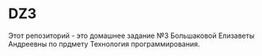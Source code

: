 # DZ3
Этот репозиторий - это домашнее задание №3 Большаковой Елизаветы Андреевны по прдмету Технология программирования.
